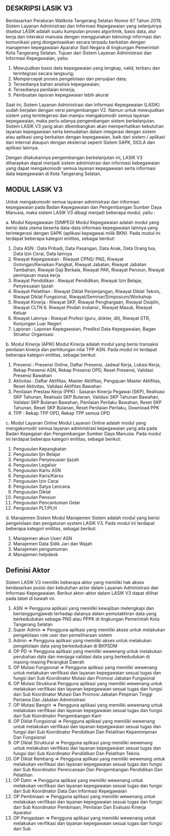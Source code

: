 ## DESKRIPSI LASIK V3

Berdasarkan Peraturan Walikota Tangerang Selatan Nomor 67 Tahun 2019, Sistem Layanan Administrasi dan Informasi Kepegawaian yang selanjutnya disebut LASIK adalah suatu kumpulan proses algoritmik, basis data, alur kerja dan interaksi manusia dengan menggunakan teknologi informasi dan komunikasi yang diorganisasikan secara terpadu berkaitan dengan manajemen kepegawaian Aparatur Sipil Negara di lingkungan Pemerintah Kota Tangerang Selatan. Tujuan dari Sistem Layanan Administrasi dan Informasi Kepegawaian, yaitu:

1. Mewujudkan basis data kepegawaian yang lengkap, valid, terbaru dan terintegrasi secara langsung;
2. Mempercepat proses pengelolaan dan penyajian data;
3. Tersedianya bahan analisis kepegawaian;
4. Tersedianya penilaian kinerja;
5. Pembuatan laporan kepegawaian lebih akurat

Saat ini, Sistem Layanan Administrasi dan Informasi Kepegawaian (LASIK) sudah berjalan dengan versi pengembangan V2. Namun untuk mewujudkan sistem yang terintegerasi dan mampu mengakomodir semua layanan kepegawaian, maka perlu adanya pengembangan sistem berkelanjutan. Sistem LASIK V3 yang akan dikembangkan akan memperhatikan kebutuhan layanan kepegawaian serta kemudahan dalam integerasi dengan sistem atau aplikasi yang berkaitan dengan kepegawaian, baik dari sistem / aplikasi dari internal ataupun dengan eksternal seperti Sistem SAPK, SIOLA dan aplikasi lainnya.

Dengan dilakukannya pengembangan berkelanjutan ini, LASIK V3 diharapkan dapat menjadi sistem administrasi dan informasi kebegawaian yang dapat mengakomodir semua layanan kepegawaian serta informasi data kepegawaian di Kota Tangerang Selatan.

## MODUL LASIK V3

Untuk mengakomodir semua layanan administrasi dan informasi kepegawaian pada Badan Kepegawaian dan Pengembangan Sumber Daya Manusia, maka sistem LASIK V3 dibagi menjadi beberapa modul, yaitu :

a. Modul Kepegawaian (SIMPEG)
Modul Kepegawaian adalah modul yang berisi data utama beserta data-data informasi kepegawaian lainnya yang terintegerasi dengan SAPK (aplikasi kepagawai milik BKN). Pada modul ini terdapat beberapa kategori enititas, sebagai berikut:

1. Data ASN : Data Pribadi, Data Pasangan, Data Anak, Data Orang tua, Data Izin Cerai, Data lainnya
2. Riwayat Kepegawaian : Riwayat CPNS/ PNS, Riwayat Golongan/Kenaikan Pangkat, Riwayat Jabatan, Riwayat Jabatan Tambahan, Riwayat Gaji Berkala, Riwayat PAK, Riwayat Pensiun, Riwayat peninjauan masa kerja
3. Riwayat Pendidikan : Riwayat Pendidikan, Riwayat Izin Belajar, Penyesuaian Ijazah
4. Riwayat Pelatihan : Riwayat Diklat Penjenjangan, Riwayat Diklat Teknis, Riwayat Diklat Fungsional, Riwayat/Seminar/Simposium/Workshop
5. Riwayat Kinerja : Riwayat SKP, Riwayat Penghargaan, Riwayat Disiplin, Riwayat CLTN 6. Riwayat Pindah Instansi:, Riwayat Masuk, Riwayat Keluar
6. Riwayat Lainnya : Riwayat Profesi (guru, dokter, dll), Riwayat STR, Kunjungan Luar Negeri
7. Laporan : Laporan Kepegawaian, Prediksi Data Kepegawaian, Bagan Struktur Organisasi

b. Modul Kinerja (APIK)
Modul Kinerja adalah modul yang berisi transaksi penilaian kinerja dan perhitungan nilai TPP ASN. Pada modul ini terdapat beberapa kategori enititas, sebagai berikut:

1. Presensi : Presensi Online, Daftar Presensi, Jadwal Kerja, Lokasi Kerja, Rekap Presensi ASN, Rekap Presensi OPD, Reset Presensi, Validasi Presensi Bawahan
2. Aktivitas : Daftar Aktifitas, Master Aktifitas, Pengajuan Master Aktifitas, Reset Aktivitas, Validasi Aktifitas Bawahan
3. Penilaian Prestasi Kerja (PPK) : Sasaran Kinerja Pegawai (SKP), Realisasi SKP Tahunan, Realisasi SKP Bulanan, Validasi SKP Tahunan Bawahan, Validasi SKP Bulanan Bawahan, Penilaian Perilaku Bawahan, Reset SKP Tahunan, Reset SKP Bulanan, Reset Penilaian Perilaku, Download PPK
4. TPP : Rekap TPP OPD, Rekap TPP semua OPD

c. Modul Layanan Online
Modul Layanan Online adalah modul yang mengakomodir semua layanan administrasi kepegawaian yang ada pada Badan Kepegaian dan Pengembangan Sumber Daya Manusia. Pada modul ini terdapat beberapa kategori enititas, sebagai berikut:

1. Pengusulan Kepangkatan
2. Pengusulan Ijin Belajar
3. Pengusulan Penyesuaian Ijazah
4. Pengusulan Legalisir
5. Pengusulan Kartu ASN
6. Pengusulan Karis/Karsu
7. Pengusulan Izin Cerai
8. Pengusulan Satya Lencana
9. Pengusulan Diklat
10. Pengusulan Pensiun
11. Pengusulan Pencantuman Gelar
12. Pengusulan PLT/PLH

d. Manajemen Sistem
Modul Manajemen Sistem adalah modul yang berisi pengelolaan dan pengaturan system LASIK V3. Pada modul ini terdapat beberapa kategori enititas, sebagai berikut:

1. Manajemen akun User/ ASN
2. Manajemen Data Sidik Jari dan Wajah
3. Manajemen pengumuman
4. Manajemen helpdesk

## Definisi Aktor

Sistem LASIK V3 memiliki beberapa aktor yang memiliki hak akses berdasarkan posisi dan kebutuhan actor dalam Layanan Administrasi dan Informasi Kepegawaian. Berikut aktor-aktor dalam LASIK V3 dapat dilihat pada tabel di bawah ini.

1. ASN => Pengguna aplikasi yang memiliki kewajiban melengkapi dan bertanggungjawab terhadap datanya dalam pemutakhiran data yang berkedudukan sebagai PNS atau PPPK di lingkungan Pemerintah Kota Tangerang Selatan
2. Super Admin => Pengguna aplikasi yang memiliki akses untuk melakukan pengelolaan role user dan pemeliharaan sistem
3. Admin => Pengguna aplikasi yang memiliki akses untuk melakukan pengelolaan data yang berkedudukan di BKPSDM
4. OP PD => Pengguna aplikasi yang memiliki wewenang untuk melakukan perubahan data dan menjaga validasi data yang berkedudukan di masing-masing Perangkat Daerah
5. OP Mutasi Fungsional => Pengguna aplikasi yang memiliki wewenang untuk melakukan verifikasi dan layanan kepegawaian sesuai tugas dan fungsi dari Sub Koordinator Mutasi dan Promosi Jabatan Fungsional
6. OP Mutasi Struktural
   Pengguna aplikasi yang memiliki wewenang untuk melakukan verifikasi dan layanan kepegawaian sesuai tugas dan fungsi dari Sub Koordinator Mutasi Dan Promosi Jabatan Pimpinan Tinggi Pertama Dan Jabatan Administrasi
7. OP Mutasi Bangrir => Pengguna aplikasi yang memiliki wewenang untuk melakukan verifikasi dan layanan kepegawaian sesuai tugas dan fungsi dari Sub Koordinator Pengembangan Karir
8. OP Diklat Fungsional => Pengguna aplikasi yang memiliki wewenang untuk melakukan verifikasi dan layanan kepegawaian sesuai tugas dan fungsi dari Sub Koordinator Pendidikan Dan Pelatihan Kepemimpinan Dan Fungsional
9. OP Diklat Struktural => Pengguna aplikasi yang memiliki wewenang untuk melakukan verifikasi dan layanan kepegawaian sesuai tugas dan fungsi dari Sub Koordinator Pendidikan Dan Pelatihan Teknis
10. OP Diklat Rembang => Pengguna aplikasi yang memiliki wewenang untuk melakukan verifikasi dan layanan kepegawaian sesuai tugas dan fungsi dari Sub Koordinator Perencanaan Dan Pengembangan Pendidikan Dan Pelatihan
11. OP Datin => Pengguna aplikasi yang memiliki wewenang untuk melakukan verifikasi dan layanan kepegawaian sesuai tugas dan fungsi dari Sub Koordinator Data Dan Informasi Kepegawaian
12. OP Pembinaan => Pengguna aplikasi yang memiliki wewenang untuk melakukan verifikasi dan layanan kepegawaian sesuai tugas dan fungsi dari Sub Koordinator Pembinaan, Penilaian Dan Evaluasi Kinerja Aparatur
13. OP Pengadaan => Pengguna aplikasi yang memiliki wewenang untuk melakukan verifikasi dan layanan kepegawaian sesuai tugas dan fungsi dari Sub
